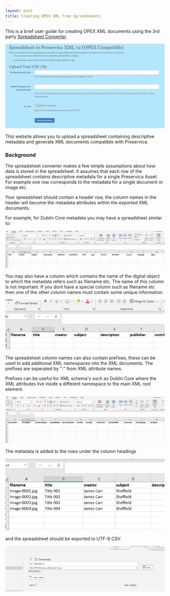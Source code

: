 ```yaml
---
layout: post
title: Creating OPEX XML from Spreadsheets
---
```


This is a brief user guide for creating OPEX XML documents using the 3rd party [Spreadsheet Converter](https://pypreservica.pythonanywhere.com/).

![Spreadsheet Converter](/public/images/converter1.PNG)


This website allows you to upload a spreadsheet containing descriptive metadata and generate XML documents compatible with Preservica.

### Background

The spreadsheet converter makes a few simple assumptions about how data is stored in the spreadsheet. It assumes that each row of the spreadsheet contains descriptive metadata for a single Preservica Asset. For example one row corresponds to the metadata for a single document or image etc.

Your spreadsheet should contain a header row, the column names in the header will become the metadata attributes within the exported XML documents.

For example, for Dublin Core metadata you may have a spreadsheet similar to:

![Spreadsheet Converter](/public/images/converter3.PNG)

You may also have a column which contains the name of the digital object to which the metadata refers such as filename etc. The name of this column is not important. If you dont have a special column such as filename etc then one of the other column names must contain some unique information.

![Spreadsheet Converter](/public/images/converter4.PNG)

The spreadsheet column names can also contain prefixes, these can be used to add additional XML namespaces into the XML documents. The prefixes are seperated by ":" from XML attribute names.

Prefixes can be useful for XML schema's such as Dublin Core where the XML attributes live inside a different namespace to the main XML root element.

![Spreadsheet Converter](/public/images/converter2.PNG)

The metadata is added to the rows under the column headings 

![Spreadsheet Converter](/public/images/converter5.PNG)

and the spreadsheet should be exported to UTF-8 CSV.

![Spreadsheet Converter](/public/images/converter6.PNG)


